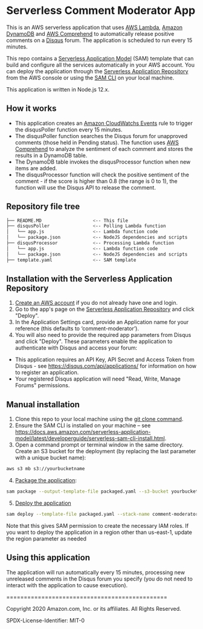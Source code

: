 # Serverless Comment Moderator App

This is an AWS serverless application that uses [AWS Lambda](https://aws.amazon.com/lambda/), [Amazon DynamoDB](https://aws.amazon.com/dynamodb/) and [AWS Comprehend](https://aws.amazon.com/comprehend/) to automatically release positive comments on a [Disqus](https://disqus.com/) forum. The application is scheduled to run every 15 minutes. 

This repo contains a [Serverless Application Model](https://aws.amazon.com/serverless/sam/) (SAM) template that can build and configure all the services automatically in your AWS account. You can deploy the application through the [Serverless Application Repository](https://aws.amazon.com/serverless/serverlessrepo/) from the AWS console or using the [SAM CLI](https://docs.aws.amazon.com/serverless-application-model/latest/developerguide/serverless-sam-cli-install.html) on your local machine.

This application is written in Node.js 12.x.

## How it works

* This application creates an [Amazon CloudWatchs Events]( https://docs.aws.amazon.com/AmazonCloudWatch/latest/events/WhatIsCloudWatchEvents.html) rule to trigger the disqusPoller function every 15 minutes.
* The disqusPoller function searches the Disqus forum for unapproved comments (those held in Pending status). The function uses [AWS Comprehend](https://aws.amazon.com/comprehend/) to analyze the sentiment of each comment and stores the results in a DynamoDB table.
* The DynamoDB table invokes the disqusProcessor function when new items are added.
* The disqusProcessor function will check the positive sentiment of the comment - if the score is higher than 0.8 (the range is 0 to 1), the function will use the Disqus API to release the comment.

## Repository file tree

```bash
├── README.MD                   <-- This file
├── disqusPoller                <-- Polling Lambda function
│   └── app.js                  <-- Lambda function code
│   └── package.json            <-- NodeJS dependencies and scripts
├── disqusProcessor             <-- Processing Lambda function
│   └── app.js                  <-- Lambda function code
│   └── package.json            <-- NodeJS dependencies and scripts
├── template.yaml               <-- SAM template
```

## Installation with the Serverless Application Repository

1. [Create an AWS account](https://portal.aws.amazon.com/gp/aws/developer/registration/index.html) if you do not already have one and login.
1. Go to the app's page on the [Serverless Application Repository](https://serverlessrepo.aws.amazon.com/applications/) and click "Deploy".
1. In the Application Settings card, provide an Application name for your reference (this defaults to ‘comment-moderator’).
1. You will also need to provide the required app parameters from Disqus and click "Deploy". These parameters enable the application to authenticate with Disqus and access your forum:
* This application requires an API Key, API Secret and Access Token from Disqus - see https://disqus.com/api/applications/ for information on how to register an application.
* Your registered Disqus application will need "Read, Write, Manage Forums" permissions.

## Manual installation

1. Clone this repo to your local machine using the [git clone command](https://git-scm.com/docs/git-clone).
2. Ensure the SAM CLI is installed on your machine – see https://docs.aws.amazon.com/serverless-application-model/latest/developerguide/serverless-sam-cli-install.html.
3.  Open a command prompt or terminal window in the same directory. Create an S3 bucket for the deployment (by replacing the last parameter with a unique bucket name):
```bash
aws s3 mb s3://yourbucketname
```
4. [Package the application](https://docs.aws.amazon.com/serverless-application-model/latest/developerguide/sam-cli-command-reference-sam-package.html):
```bash
sam package --output-template-file packaged.yaml --s3-bucket yourbucketname
```
5. [Deploy the application](https://docs.aws.amazon.com/serverless-application-model/latest/developerguide/sam-cli-command-reference-sam-deploy.html)
```bash
sam deploy --template-file packaged.yaml --stack-name comment-moderator --capabilities CAPABILITY_IAM --region us-east-1
```
Note that this gives SAM permission to create the necessary IAM roles. If you want to deploy the application in a region other than us-east-1, update the region parameter as needed

## Using this application

The application will run automatically every 15 minutes, processing new unreleased comments in the Disqus forum you specify (you do not need to interact with the application to cause execution).

==============================================

Copyright 2020 Amazon.com, Inc. or its affiliates. All Rights Reserved.

SPDX-License-Identifier: MIT-0
